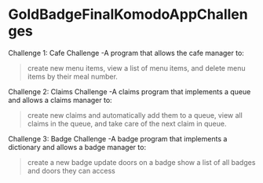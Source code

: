 # GoldBadgeFinalKomodoAppChallenges

Challenge 1: Cafe Challenge
-A program that allows the cafe manager to:
  >create new menu items, 
  >view a list of menu items, 
  >and delete menu items by their meal number.

Challenge 2: Claims Challenge
-A claims program that implements a queue and allows a claims manager to:
  >create new claims and automatically add them to a queue, 
  >view all claims in the queue, 
  >and take care of the next claim in queue.

Challenge 3: Badge Challenge
-A badge program that implements a dictionary and allows a badge manager to:
  >create a new badge
  >update doors on a badge
  >show a list of all badges and doors they can access
